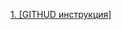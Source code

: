 <a href="https://github.com/atknin/MINAT/blob/master/Git_instruction.md" align="absmiddle"/> 1. [GITHUD инструкция]</a>
 
